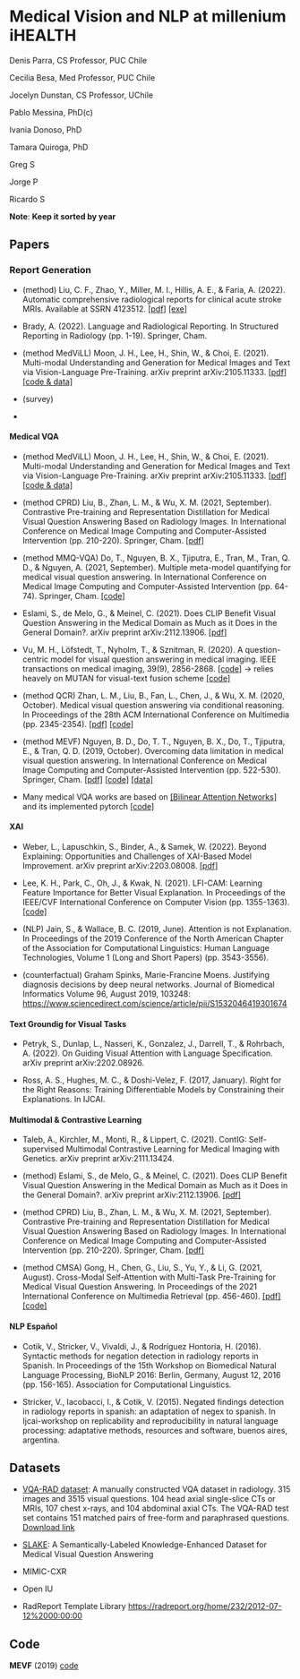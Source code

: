 # Medical Vision and NLP at millenium iHEALTH

Denis Parra, CS Professor, PUC Chile

Cecilia Besa, Med Professor, PUC Chile

Jocelyn Dunstan, CS Professor, UChile

Pablo Messina, PhD(c)

Ivania Donoso, PhD

Tamara Quiroga, PhD

Greg S

Jorge P

Ricardo S

**Note**: __Keep it sorted by year__

## Papers

### Report Generation
* (method) Liu, C. F., Zhao, Y., Miller, M. I., Hillis, A. E., & Faria, A. (2022). Automatic comprehensive radiological reports for clinical acute stroke MRIs. Available at SSRN 4123512. [[pdf]](https://assets.researchsquare.com/files/rs-1705683/v1_covered.pdf?c=1654013465) [[exe]](https://www.nitrc.org/doi/landing_page.php?table=frs_file&id=12723)

* Brady, A. (2022). Language and Radiological Reporting. In Structured Reporting in Radiology (pp. 1-19). Springer, Cham.

* (method MedViLL) Moon, J. H., Lee, H., Shin, W., & Choi, E. (2021). Multi-modal Understanding and Generation for Medical Images and Text via Vision-Language Pre-Training. arXiv preprint arXiv:2105.11333. [[pdf]](https://arxiv.org/pdf/2105.11333.pdf) [[code & data]](https://github.com/SuperSupermoon/MedViLL)

* (survey)  
* 


#### Medical VQA

* (method MedViLL) Moon, J. H., Lee, H., Shin, W., & Choi, E. (2021). Multi-modal Understanding and Generation for Medical Images and Text via Vision-Language Pre-Training. arXiv preprint arXiv:2105.11333. [[pdf]](https://arxiv.org/pdf/2105.11333.pdf) [[code & data]](https://github.com/SuperSupermoon/MedViLL)

* (method CPRD) Liu, B., Zhan, L. M., & Wu, X. M. (2021, September). Contrastive Pre-training and Representation Distillation for Medical Visual Question Answering Based on Radiology Images. In International Conference on Medical Image Computing and Computer-Assisted Intervention (pp. 210-220). Springer, Cham. [[pdf]](http://www4.comp.polyu.edu.hk/~csxmwu/papers/MICCAI-2021-Med_VQA.pdf)

* (method MMQ-VQA) Do, T., Nguyen, B. X., Tjiputra, E., Tran, M., Tran, Q. D., & Nguyen, A. (2021, September). Multiple meta-model quantifying for medical visual question answering. In International Conference on Medical Image Computing and Computer-Assisted Intervention (pp. 64-74). Springer, Cham. [[code]](https://github.com/aioz-ai/MICCAI21_MMQ)

* Eslami, S., de Melo, G., & Meinel, C. (2021). Does CLIP Benefit Visual Question Answering in the Medical Domain as Much as it Does in the General Domain?. arXiv preprint arXiv:2112.13906. [[pdf]](https://paperswithcode.com/paper/2112-13906)

* Vu, M. H., Löfstedt, T., Nyholm, T., & Sznitman, R. (2020). A question-centric model for visual question answering in medical imaging. IEEE transactions on medical imaging, 39(9), 2856-2868. [[code]](https://github.com/vuhoangminh/vqa_medical) -> relies heavely on MUTAN for visual-text fusion scheme [[code]](https://github.com/Cadene/vqa.pytorch)

* (method QCR) Zhan, L. M., Liu, B., Fan, L., Chen, J., & Wu, X. M. (2020, October). Medical visual question answering via conditional reasoning. In Proceedings of the 28th ACM International Conference on Multimedia (pp. 2345-2354). [[pdf]](http://www4.comp.polyu.edu.hk/~csxmwu/papers/MM-2020-Med-VQA.pdf) [[code]](https://github.com/awenbocc/med-vqa)

* (method MEVF) Nguyen, B. D., Do, T. T., Nguyen, B. X., Do, T., Tjiputra, E., & Tran, Q. D. (2019, October). Overcoming data limitation in medical visual question answering. In International Conference on Medical Image Computing and Computer-Assisted Intervention (pp. 522-530). Springer, Cham.
[[pdf]](https://arxiv.org/abs/1909.11867) [[code]](https://github.com/aioz-ai/MICCAI19-MedVQA) [[data]](https://www.nature.com/articles/sdata2018251#data-citations)

* Many medical VQA works are based on [[Bilinear Attention Networks]](https://arxiv.org/abs/1805.07932) and its implemented pytorch [[code]](https://github.com/jnhwkim/ban-vqa)

#### XAI

* Weber, L., Lapuschkin, S., Binder, A., & Samek, W. (2022). Beyond Explaining: Opportunities and Challenges of XAI-Based Model Improvement. arXiv preprint arXiv:2203.08008. [[pdf]](https://arxiv.org/pdf/2203.08008.pdf)

* Lee, K. H., Park, C., Oh, J., & Kwak, N. (2021). LFI-CAM: Learning Feature Importance for Better Visual Explanation. In Proceedings of the IEEE/CVF International Conference on Computer Vision (pp. 1355-1363). [[code]](https://github.com/TrustworthyAI-kr/LFI-CAM)

* (NLP) Jain, S., & Wallace, B. C. (2019, June). Attention is not Explanation. In Proceedings of the 2019 Conference of the North American Chapter of the Association for Computational Linguistics: Human Language Technologies, Volume 1 (Long and Short Papers) (pp. 3543-3556).

* (counterfactual) Graham Spinks, Marie-Francine Moens. Justifying diagnosis decisions by deep neural networks. Journal of Biomedical Informatics
Volume 96, August 2019, 103248: https://www.sciencedirect.com/science/article/pii/S1532046419301674

#### Text Groundig for Visual Tasks
* Petryk, S., Dunlap, L., Nasseri, K., Gonzalez, J., Darrell, T., & Rohrbach, A. (2022). On Guiding Visual Attention with Language Specification. arXiv preprint arXiv:2202.08926.

* Ross, A. S., Hughes, M. C., & Doshi-Velez, F. (2017, January). Right for the Right Reasons: Training Differentiable Models by Constraining their Explanations. In IJCAI.

#### Multimodal & Contrastive Learning

* Taleb, A., Kirchler, M., Monti, R., & Lippert, C. (2021). ContIG: Self-supervised Multimodal Contrastive Learning for Medical Imaging with Genetics. arXiv preprint arXiv:2111.13424.

* (method) Eslami, S., de Melo, G., & Meinel, C. (2021). Does CLIP Benefit Visual Question Answering in the Medical Domain as Much as it Does in the General Domain?. arXiv preprint arXiv:2112.13906. [[pdf]](https://paperswithcode.com/paper/2112-13906)

* (method CPRD) Liu, B., Zhan, L. M., & Wu, X. M. (2021, September). Contrastive Pre-training and Representation Distillation for Medical Visual Question Answering Based on Radiology Images. In International Conference on Medical Image Computing and Computer-Assisted Intervention (pp. 210-220). Springer, Cham. [[pdf]](http://www4.comp.polyu.edu.hk/~csxmwu/papers/MICCAI-2021-Med_VQA.pdf)

* (method CMSA) Gong, H., Chen, G., Liu, S., Yu, Y., & Li, G. (2021, August). Cross-Modal Self-Attention with Multi-Task Pre-Training for Medical Visual Question Answering. In Proceedings of the 2021 International Conference on Multimedia Retrieval (pp. 456-460). [[pdf]](https://dl.acm.org/doi/abs/10.1145/3460426.3463584) [[code]](https://github.com/haifangong/CMSA-MTPT-4-MedicalVQA)


#### NLP Español

* Cotik, V., Stricker, V., Vivaldi, J., & Rodríguez Hontoria, H. (2016). Syntactic methods for negation detection in radiology reports in Spanish. In Proceedings of the 15th Workshop on Biomedical Natural Language Processing, BioNLP 2016: Berlin, Germany, August 12, 2016 (pp. 156-165). Association for Computational Linguistics.

* Stricker, V., Iacobacci, I., & Cotik, V. (2015). Negated findings detection in radiology reports in spanish: an adaptation of negex to spanish. In Ijcai-workshop on replicability and reproducibility in natural language processing: adaptative methods, resources and software, buenos aires, argentina.

## Datasets
* [VQA-RAD dataset](https://www.nature.com/articles/sdata2018251): A manually constructed VQA dataset in radiology. 315 images and 3515 visual questions. 104 head axial single-slice CTs or MRIs, 107 chest x-rays, and 104 abdominal axial CTs. The VQA-RAD test set contains 151 matched pairs of free-form and paraphrased questions. [Download link](https://osf.io/89kps/)

* [SLAKE](https://www.med-vqa.com/slake/): A Semantically-Labeled Knowledge-Enhanced Dataset for Medical Visual Question Answering

* MIMIC-CXR

* Open IU

* RadReport Template Library https://radreport.org/home/232/2012-07-12%2000:00:00


## Code
**MEVF** (2019)  [code](https://github.com/aioz-ai/MICCAI19-MedVQA)
